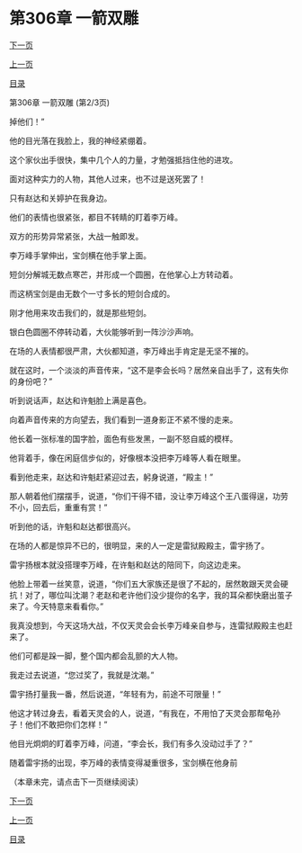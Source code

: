 <h1>第306章   一箭双雕</h1>
            <div><p><a href="./0917_%E7%AC%AC306%E7%AB%A0_%E4%B8%80%E7%AE%AD%E5%8F%8C%E9%9B%95.md">下一页</a></p><p><a href="./0915_%E7%AC%AC306%E7%AB%A0_%E4%B8%80%E7%AE%AD%E5%8F%8C%E9%9B%95.md">上一页</a></p><p><a href="../">目录</a></p></div>
            <div><p>第306章   一箭双雕 (第2/3页)</p><p>掉他们！”</p><p>他的目光落在我脸上，我的神经紧绷着。</p><p>这个家伙出手很快，集中几个人的力量，才勉强抵挡住他的进攻。</p><p>面对这种实力的人物，其他人过来，也不过是送死罢了！</p><p>只有赵达和关婷护在我身边。</p><p>他们的表情也很紧张，都目不转睛的盯着李万峰。</p><p>双方的形势异常紧张，大战一触即发。</p><p>李万峰手掌伸出，宝剑横在他手掌上面。</p><p>短剑分解城无数点寒芒，并形成一个圆圈，在他掌心上方转动着。</p><p>而这柄宝剑是由无数个一寸多长的短剑合成的。</p><p>刚才他用来攻击我们的，就是那些短剑。</p><p>银白色圆圈不停转动着，大伙能够听到一阵沙沙声响。</p><p>在场的人表情都很严肃，大伙都知道，李万峰出手肯定是无坚不摧的。</p><p>就在这时，一个淡淡的声音传来，“这不是李会长吗？居然亲自出手了，这有失你的身份吧？”</p><p>听到说话声，赵达和许魁脸上满是喜色。</p><p>向着声音传来的方向望去，我们看到一道身影正不紧不慢的走来。</p><p>他长着一张标准的国字脸，面色有些发黑，一副不怒自威的模样。</p><p>他背着手，像在闲庭信步似的，好像根本没把李万峰等人看在眼里。</p><p>看到他走来，赵达和许魁赶紧迎过去，躬身说道，“殿主！”</p><p>那人朝着他们摆摆手，说道，“你们干得不错，没让李万峰这个王八蛋得逞，功劳不小，回去后，重重有赏！”</p><p>听到他的话，许魁和赵达都很高兴。</p><p>在场的人都是惊异不已的，很明显，来的人一定是雷狱殿殿主，雷宇扬了。</p><p>雷宇扬根本就没搭理李万峰，在许魁和赵达的陪同下，向这边走来。</p><p>他脸上带着一丝笑意，说道，“你们五大家族还是很了不起的，居然敢跟天灵会硬抗！对了，哪位叫沈潮？老赵和老许他们没少提你的名字，我的耳朵都快磨出茧子来了。今天特意来看看你。”</p><p>我真没想到，今天这场大战，不仅天灵会会长李万峰亲自参与，连雷狱殿殿主也赶来了。</p><p>他们可都是跺一脚，整个国内都会乱颤的大人物。</p><p>我走过去说道，“您过奖了，我就是沈潮。”</p><p>雷宇扬打量我一番，然后说道，“年轻有为，前途不可限量！”</p><p>他这才转过身去，看着天灵会的人，说道，“有我在，不用怕了天灵会那帮龟孙子！他们不敢把你们怎样！”</p><p>他目光炯炯的盯着李万峰，问道，“李会长，我们有多久没动过手了？”</p><p>随着雷宇扬的出现，李万峰的表情变得凝重很多，宝剑横在他身前</p><p>（本章未完，请点击下一页继续阅读）</p></div>
            <div><p><a href="./0917_%E7%AC%AC306%E7%AB%A0_%E4%B8%80%E7%AE%AD%E5%8F%8C%E9%9B%95.md">下一页</a></p><p><a href="./0915_%E7%AC%AC306%E7%AB%A0_%E4%B8%80%E7%AE%AD%E5%8F%8C%E9%9B%95.md">上一页</a></p><p><a href="../">目录</a></p></div>